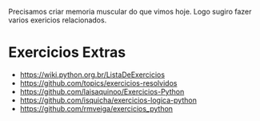 Precisamos criar memoria muscular do que vimos hoje. Logo sugiro fazer varios
exericios relacionados.

# Exercicios Extras
- https://wiki.python.org.br/ListaDeExercicios
- https://github.com/topics/exercicios-resolvidos
- https://github.com/laisaquinoo/Exercicios-Python
- https://github.com/isquicha/exercicios-logica-python
- https://github.com/rmveiga/exercicios_python
